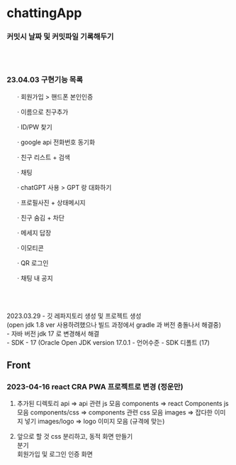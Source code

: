 # chattingApp

### 커밋시 날짜 및 커밋파일 기록해두기
</br>
</br>
<h3>23.04.03 구현기능 목록</h3>
<ul>· 회원가입 > 핸드폰 본인인증</ul>
<ul>· 이름으로 친구추가</ul>
<ul>· ID/PW 찾기</ul>
<ul>· google api 전화번호 동기화</ul>
<ul>· 친구 리스트 + 검색</ul>
<ul>· 채팅</ul>
<ul>· chatGPT 사용 > GPT 랑 대화하기</ul>
<ul>· 프로필사진 + 상태메시지</ul>
<ul>· 친구 숨김 + 차단</ul>
<ul>· 메세지 답장</ul>
<ul>· 이모티콘</ul>
<ul>· QR 로그인</ul>
<ul>· 채팅 내 공지</ul>
</br>
</br>
</br>
2023.03.29
 -  깃 레파지토리 생성 및 프로젝트 생성 </br>
    (open jdk 1.8 ver 사용하려했으나 빌드 과정에서 gradle 과 버전 충돌나서 해결중)
</br>
 - 자바 버전 jdk 17 로 변경해서 해결 </br>
 - SDK - 17 (Oracle Open JDK version 17.0.1
 - 언어수준 - SDK 디폴트 (17)
</br>


## Front

### 2023-04-16 react CRA PWA 프로젝트로 변경 (정운만)
1. 추가된 디렉토리
<ui>api => api 관련 js 모음 </ui>
<ui>components => react Components js 모음</ui>
<ui>components/css => components 관련 css 모음</ui>
<ui>images => 잡다한 이미지 넣기</ui>
<ui>images/logo => logo 이미지 모음 (규격에 맞는)</ui>

2. 앞으로 할 것
css 분리하고, 동적 화면 만들기\
분기\
회원가입 및 로그인 인증 화면  
